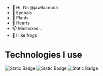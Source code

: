 - 👋 Hi, I’m @jawlkumuna
- 👀 Eyebals
- 🌱 Plants
- 💞️ Hearts
- 📫 Mailboxes...
- 🐸 I like frogs

# Technologies I use
<img alt="Static Badge" src="https://img.shields.io/badge/Tailwind%20CSS-%2306B6D4?style=for-the-badge&logo=tailwindcss&logoColor=%2306B6D4&labelColor=ffffff">
<img alt="Static Badge" src="https://img.shields.io/badge/Next%20JS-%23000000?style=for-the-badge&logo=next.js&logoColor=%23000000&labelColor=ffffff">
<img alt="Static Badge" src="https://img.shields.io/badge/Django-%23092E20?style=for-the-badge&logo=django&logoColor=%23092E20&labelColor=ffffff">
